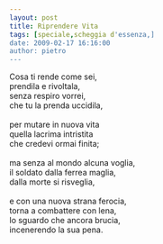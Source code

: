 ```yaml
---
layout: post
title: Riprendere Vita
tags: [speciale,scheggia d'essenza,]
date: 2009-02-17 16:16:00
author: pietro
---
```

Cosa ti rende come sei,<br/>prendila e rivoltala,<br/>senza respiro vorrei,<br/>che tu la prenda uccidila,<br/><br/>per mutare in nuova vita<br/>quella lacrima intristita<br/>che credevi ormai finita;<br/><br/>ma senza al mondo alcuna voglia,<br/>il soldato dalla ferrea maglia,<br/>dalla morte si risveglia,<br/><br/>e con una nuova strana ferocia,<br/>torna a combattere con lena,<br/>lo sguardo che ancora brucia,<br/>incenerendo la sua pena.
